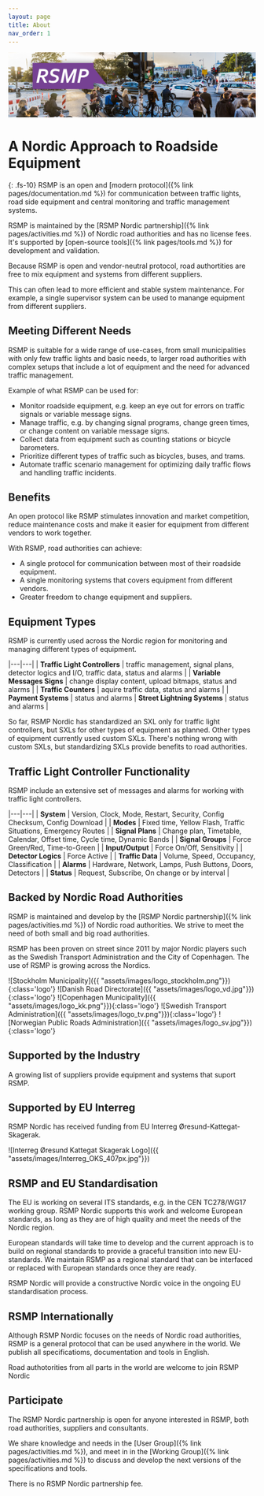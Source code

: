 ```yaml
---
layout: page
title: About
nav_order: 1
---
```


![RSMP banner](/assets/images/rsmp_nordic_banner.jpg)

# A Nordic Approach to Roadside Equipment
{: .fs-10}
RSMP is an open and [modern protocol]({% link pages/documentation.md %}) for communication between traffic lights, road side equipment and central monitoring and traffic management systems.

RSMP is maintained by the [RSMP Nordic partnership]({% link pages/activities.md %}) of Nordic road authorities and has no license fees. It's supported by [open-source tools]({% link pages/tools.md %}) for development and validation.

Because RSMP is open and vendor-neutral protocol, road authortities are free to mix equipment and systems from different suppliers.

This can often lead to more efficient and stable system maintenance. For example, a single supervisor system can be used to manange equipment from different suppliers.

## Meeting Different Needs
RSMP is suitable for a wide range of use-cases, from small municipalities with only few traffic lights and basic needs, to larger road authorities with complex setups that include a lot of equipment and the need for advanced traffic management.

Example of what RSMP can be used for:

 - Monitor roadside equipment, e.g. keep an eye out for errors on traffic signals or variable message signs.
 - Manage traffic, e.g. by changing signal programs, change green times, or change content on variable message signs.
 - Collect data from equipment such as counting stations or bicycle barometers.
 - Prioritize different types of traffic such as bicycles, buses, and trams.
 - Automate traffic scenario management for optimizing daily traffic flows and handling traffic incidents.

## Benefits
An open protocol like RSMP stimulates innovation and market competition, reduce maintenance costs and make it easier for equipment from different vendors to work together.

With RSMP, road authorities can achieve:

 - A single protocol for communication between most of their roadside equipment.
 - A single monitoring systems that covers equipment from different vendors.
 - Greater freedom to change equipment and suppliers.

## Equipment Types
RSMP is currently used across the Nordic region for monitoring and managing different types of equipment.

|---|---|
| **Traffic Light Controllers** | traffic management, signal plans, detector logics and I/O, traffic data, status and alarms | 
| **Variable Messages Signs** | change display content, upload bitmaps, status and alarms |
| **Traffic Counters** | aquire traffic data, status and alarms |
| **Payment Systems** | status and alarms
| **Street Lightning Systems** | status and alarms |

So far, RSMP Nordic has standardized an SXL only for traffic light controllers, but SXLs for other types of equipment as planned. Other types of equipment currently used custom SXLs. There's nothing wrong with custom SXLs, but standardizing SXLs provide benefits to road authorities.

## Traffic Light Controller Functionality
RSMP include an extensive set of messages and alarms for working with traffic light controllers.

|---|---|
| **System** | Version, Clock, Mode, Restart, Security, Config Checksum, Config Download |
| **Modes** | Fixed time, Yellow Flash, Traffic Situations, Emergency Routes |
| **Signal Plans** | Change plan, Timetable, Calendar, Offset time, Cycle time, Dynamic Bands |
| **Signal Groups** | Force Green/Red, Time-to-Green |
| **Input/Output** | Force On/Off, Sensitivity |
| **Detector Logics** | Force Active |
| **Traffic Data** | Volume, Speed, Occupancy, Classification |
| **Alarms** | Hardware, Network, Lamps, Push Buttons, Doors, Detectors |
| **Status** | Request, Subscribe, On change or by interval |

## Backed by Nordic Road Authorities
RSMP is maintained and develop by the [RSMP Nordic partnership]({% link pages/activities.md %}) of Nordic road authorities. We strive to meet the need of both small and big road authorities.

RSMP has been proven on street since 2011 by major Nordic players such as the Swedish Transport Administration and the City of Copenhagen. The use of RSMP is growing across the Nordics.

![Stockholm Municipality]({{ "assets/images/logo_stockholm.png"}}){:class='logo'}
![Danish Road Directorate]({{ "assets/images/logo_vd.jpg"}}){:class='logo'}
![Copenhagen Municipality]({{ "assets/images/logo_kk.png"}}){:class='logo'}
![Swedish Transport Administration]({{ "assets/images/logo_tv.png"}}){:class='logo'}
![Norwegian Public Roads Administration]({{ "assets/images/logo_sv.jpg"}}){:class='logo'}

## Supported by the Industry
A growing list of suppliers provide equipment and systems that suport RSMP.

## Supported by EU Interreg
RSMP Nordic has received funding from EU Interreg Øresund-Kattegat-Skagerak.

![Interreg Øresund Kattegat Skagerak Logo]({{ "assets/images/Interreg_OKS_407px.jpg"}})

## RSMP and EU Standardisation
The EU is working on several ITS standards, e.g. in the CEN TC278/WG17 working group. RSMP Nordic supports this work and welcome European standards, as long as they are of high quality and meet the needs of the Nordic region.

European standards will take time to develop and the current approach is to build on regional standards to provide a graceful transition into new EU-standards. We maintain RSMP as a regional standard that can be interfaced or replaced with European standards once they are ready.

RSMP Nordic will provide a constructive Nordic voice in the ongoing EU standardisation process.

## RSMP Internationally
Although RSMP Nordic focuses on the needs of Nordic road authorities, RSMP is a general protocol that can be used anywhere in the world.  We publish all specificatioms, documentation and tools in English.

Road authotorities from all parts in the world are welcome to join RSMP Nordic

## Participate
The RSMP Nordic partnership is open for anyone interested in RSMP, both road authorities, suppliers and consultants.

We share knowledge and needs in the [User Group]({% link pages/activities.md %}), and meet in in the [Working Group]({% link pages/activities.md %}) to discuss and develop the next versions of the specifications and tools.

There is no RSMP Nordic partnership fee.

